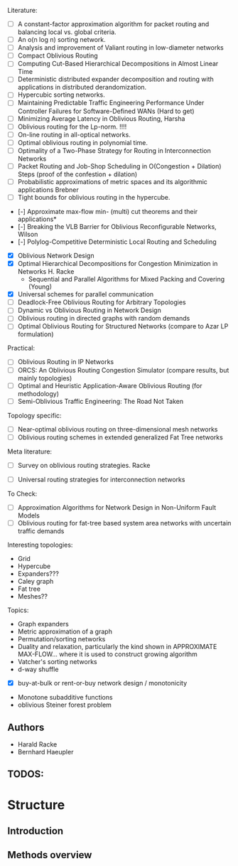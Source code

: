 Literature:
- [ ] A constant-factor approximation algorithm for packet routing and balancing local vs. global criteria.
- [ ] An o(n log n) sorting network.
- [ ] Analysis and improvement of Valiant routing in low-diameter networks
- [ ] Compact Oblivious Routing
- [ ] Computing Cut-Based Hierarchical Decompositions in Almost Linear Time
- [ ] Deterministic distributed expander decomposition and routing with applications in distributed derandomization.
- [ ] Hypercubic sorting networks.
- [ ] Maintaining Predictable Traffic Engineering Performance Under Controller Failures for Software-Defined WANs (Hard to get)
- [ ] Minimizing Average Latency in Oblivious Routing, Harsha
- [ ] Oblivious routing for the Lp-norm. !!!!
- [ ] On-line routing in all-optical networks.
- [ ] Optimal oblivious routing in polynomial time.
- [ ] Optimality of a Two-Phase Strategy for Routing in Interconnection Networks
- [ ] Packet Routing and Job-Shop Scheduling in O(Congestion + Dilation) Steps (proof of the confestion + dilation)
- [ ] Probabilistic approximations of metric spaces and its algorithmic applications Brebner
- [ ] Tight bounds for oblivious routing in the hypercube. 
- [-] Approximate max-flow min- (multi) cut theorems and their applications* 
- [-] Breaking the VLB Barrier for Oblivious Reconfigurable Networks, Wilson
- [-] Polylog-Competitive Deterministic Local Routing and Scheduling
- [x] Oblivious Network Design
- [x] Optimal Hierarchical Decompositions for Congestion Minimization in Networks H. Racke
    - Sequential and Parallel Algorithms for Mixed Packing and Covering (Young)
- [x] Universal schemes for parallel communication
- [ ] Deadlock-Free Oblivious Routing for Arbitrary Topologies
- [ ] Dynamic vs Oblivious Routing in Network Design
- [ ] Oblivious routing in directed graphs with random demands
- [ ] Optimal Oblivious Routing for Structured Networks (compare to Azar LP formulation)

Practical:
- [ ] Oblivious Routing in IP Networks
- [ ] ORCS: An Oblivious Routing Congestion Simulator (compare results, but mainly topologies)
- [ ] Optimal and Heuristic Application-Aware Oblivious Routing (for methodology)
- [ ] Semi-Oblivious Traffic Engineering: The Road Not Taken

Topology specific:
- [ ] Near-optimal oblivious routing on three-dimensional mesh networks
- [ ] Oblivious routing schemes in extended generalized Fat Tree networks

Meta literature: 
- [ ] Survey on oblivious routing strategies.  Racke
- [ ] Universal routing strategies for interconnection networks


To Check:
- [ ] Approximation Algorithms for Network Design in Non-Uniform Fault Models
- [ ] Oblivious routing for fat-tree based system area networks with uncertain traffic demands

Interesting topologies:
- Grid
- Hypercube
- Expanders???
- Caley graph
- Fat tree
- Meshes??

Topics:
- Graph expanders
- Metric approximation of a graph
- Permutation/sorting networks
- Duality and relaxation, particularly the kind shown in APPROXIMATE MAX-FLOW... where it is used to construct growing algorithm
- Vatcher's sorting networks
- d-way shuffle
- [x] buy-at-bulk or rent-or-buy network design / monotonicity
- Monotone subadditive functions
- oblivious Steiner forest problem

## Authors
- Harald Racke
- Bernhard Haeupler

TODOS:
- 

# Structure
## Introduction
## Methods overview


